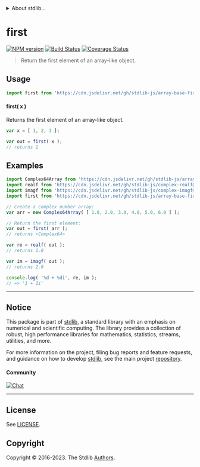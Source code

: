 <!--

@license Apache-2.0

Copyright (c) 2023 The Stdlib Authors.

Licensed under the Apache License, Version 2.0 (the "License");
you may not use this file except in compliance with the License.
You may obtain a copy of the License at

   http://www.apache.org/licenses/LICENSE-2.0

Unless required by applicable law or agreed to in writing, software
distributed under the License is distributed on an "AS IS" BASIS,
WITHOUT WARRANTIES OR CONDITIONS OF ANY KIND, either express or implied.
See the License for the specific language governing permissions and
limitations under the License.

-->


<details>
  <summary>
    About stdlib...
  </summary>
  <p>We believe in a future in which the web is a preferred environment for numerical computation. To help realize this future, we've built stdlib. stdlib is a standard library, with an emphasis on numerical and scientific computation, written in JavaScript (and C) for execution in browsers and in Node.js.</p>
  <p>The library is fully decomposable, being architected in such a way that you can swap out and mix and match APIs and functionality to cater to your exact preferences and use cases.</p>
  <p>When you use stdlib, you can be absolutely certain that you are using the most thorough, rigorous, well-written, studied, documented, tested, measured, and high-quality code out there.</p>
  <p>To join us in bringing numerical computing to the web, get started by checking us out on <a href="https://github.com/stdlib-js/stdlib">GitHub</a>, and please consider <a href="https://opencollective.com/stdlib">financially supporting stdlib</a>. We greatly appreciate your continued support!</p>
</details>

# first

[![NPM version][npm-image]][npm-url] [![Build Status][test-image]][test-url] [![Coverage Status][coverage-image]][coverage-url] <!-- [![dependencies][dependencies-image]][dependencies-url] -->

> Return the first element of an array-like object.

<!-- Section to include introductory text. Make sure to keep an empty line after the intro `section` element and another before the `/section` close. -->

<section class="intro">

</section>

<!-- /.intro -->

<!-- Package usage documentation. -->



<section class="usage">

## Usage

```javascript
import first from 'https://cdn.jsdelivr.net/gh/stdlib-js/array-base-first@deno/mod.js';
```

#### first( x )

Returns the first element of an array-like object.

```javascript
var x = [ 1, 2, 3 ];

var out = first( x );
// returns 1
```

</section>

<!-- /.usage -->

<!-- Package usage notes. Make sure to keep an empty line after the `section` element and another before the `/section` close. -->

<section class="notes">

</section>

<!-- /.notes -->

<!-- Package usage examples. -->

<section class="examples">

## Examples

<!-- eslint no-undef: "error" -->

```javascript
import Complex64Array from 'https://cdn.jsdelivr.net/gh/stdlib-js/array-complex64@deno/mod.js';
import realf from 'https://cdn.jsdelivr.net/gh/stdlib-js/complex-realf@deno/mod.js';
import imagf from 'https://cdn.jsdelivr.net/gh/stdlib-js/complex-imagf@deno/mod.js';
import first from 'https://cdn.jsdelivr.net/gh/stdlib-js/array-base-first@deno/mod.js';

// Create a complex number array:
var arr = new Complex64Array( [ 1.0, 2.0, 3.0, 4.0, 5.0, 6.0 ] );

// Return the first element:
var out = first( arr );
// returns <Complex64>

var re = realf( out );
// returns 1.0

var im = imagf( out );
// returns 2.0

console.log( '%d + %di', re, im );
// => '1 + 2i'
```

</section>

<!-- /.examples -->

<!-- Section to include cited references. If references are included, add a horizontal rule *before* the section. Make sure to keep an empty line after the `section` element and another before the `/section` close. -->

<section class="references">

</section>

<!-- /.references -->

<!-- Section for related `stdlib` packages. Do not manually edit this section, as it is automatically populated. -->

<section class="related">

</section>

<!-- /.related -->

<!-- Section for all links. Make sure to keep an empty line after the `section` element and another before the `/section` close. -->


<section class="main-repo" >

* * *

## Notice

This package is part of [stdlib][stdlib], a standard library with an emphasis on numerical and scientific computing. The library provides a collection of robust, high performance libraries for mathematics, statistics, streams, utilities, and more.

For more information on the project, filing bug reports and feature requests, and guidance on how to develop [stdlib][stdlib], see the main project [repository][stdlib].

#### Community

[![Chat][chat-image]][chat-url]

---

## License

See [LICENSE][stdlib-license].


## Copyright

Copyright &copy; 2016-2023. The Stdlib [Authors][stdlib-authors].

</section>

<!-- /.stdlib -->

<!-- Section for all links. Make sure to keep an empty line after the `section` element and another before the `/section` close. -->

<section class="links">

[npm-image]: http://img.shields.io/npm/v/@stdlib/array-base-first.svg
[npm-url]: https://npmjs.org/package/@stdlib/array-base-first

[test-image]: https://github.com/stdlib-js/array-base-first/actions/workflows/test.yml/badge.svg?branch=main
[test-url]: https://github.com/stdlib-js/array-base-first/actions/workflows/test.yml?query=branch:main

[coverage-image]: https://img.shields.io/codecov/c/github/stdlib-js/array-base-first/main.svg
[coverage-url]: https://codecov.io/github/stdlib-js/array-base-first?branch=main

<!--

[dependencies-image]: https://img.shields.io/david/stdlib-js/array-base-first.svg
[dependencies-url]: https://david-dm.org/stdlib-js/array-base-first/main

-->

[chat-image]: https://img.shields.io/gitter/room/stdlib-js/stdlib.svg
[chat-url]: https://app.gitter.im/#/room/#stdlib-js_stdlib:gitter.im

[stdlib]: https://github.com/stdlib-js/stdlib

[stdlib-authors]: https://github.com/stdlib-js/stdlib/graphs/contributors

[umd]: https://github.com/umdjs/umd
[es-module]: https://developer.mozilla.org/en-US/docs/Web/JavaScript/Guide/Modules

[deno-url]: https://github.com/stdlib-js/array-base-first/tree/deno
[umd-url]: https://github.com/stdlib-js/array-base-first/tree/umd
[esm-url]: https://github.com/stdlib-js/array-base-first/tree/esm
[branches-url]: https://github.com/stdlib-js/array-base-first/blob/main/branches.md

[stdlib-license]: https://raw.githubusercontent.com/stdlib-js/array-base-first/main/LICENSE

</section>

<!-- /.links -->
